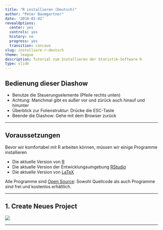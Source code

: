 ```yaml
---
title: "R installieren (Deutsch)"
author: "Peter Baumgartner"
date: '2018-01-02'
revealOptions:
  center: yes
  controls: yes
  history: no
  progress: yes
  transition: concave
slug: installiere-r-deutsch
theme: league
description: Tutorial zum Installieren der Statistik-Software R
type: slide
---
```

## Bedienung dieser Diashow

- Benutze die Steuerungselemente (Pfeile rechts unten)
- Achtung: Manchmal gibt es außer vor und zürück auch hinauf und hinunter
- Überblick zur Folienstruktur: Drücke die ESC-Taste
- Beende die Diashow: Gehe mit dem Browser zurück

---

## Voraussetzungen

Bevor wir komfortabel mit R arbeiten können, müssen wir einige Programme installieren

- Die aktuelle Version von [R](https://cran.r-project.org/)
- Die aktuelle Version der Entwicklungsumgebung [RStudio](https://www.rstudio.com/products/rstudio/download/)
- Die aktuelle Version von [LaTeX](https://www.latex-project.org/get/)

Alle Programme sind [Open Source](http://praxistipps.chip.de/open-source-was-ist-das-genau_12877): Sowohl Quellcode als auch Programme sind frei und kostenlos erhältlich.

---

## 1. Create Neues Project

<img src="/img/r-install-tutorial/create-new-project.png">
<!-- .element height="70%" width="70%" -->


---
